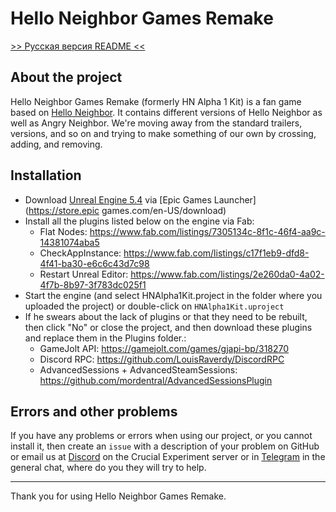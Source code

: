 # Hello Neighbor Games Remake

[>> Русская версия README <<](https://github.com/Crucial-Experiment/HelloNeighborGamesRemake/blob/master/README.md)

## About the project
Hello Neighbor Games Remake (formerly HN Alpha 1 Kit) is a fan game based on [Hello Neighbor](https://www.helloneighborgame.com/). It contains different versions of Hello Neighbor as well as Angry Neighbor. We're moving away from the standard trailers, versions, and so on and trying to make something of our own by crossing, adding, and removing.

## Installation
* Download [Unreal Engine 5.4](https://www.unrealengine.com/en-US) via [Epic Games Launcher](https://store.epic games.com/en-US/download)
* Install all the plugins listed below on the engine via Fab:
  * Flat Nodes: https://www.fab.com/listings/7305134c-8f1c-46f4-aa9c-14381074aba5
  * CheckAppInstance: https://www.fab.com/listings/c17f1eb9-dfd8-4f41-ba30-e6c6c43d7c98
  * Restart Unreal Editor: https://www.fab.com/listings/2e260da0-4a02-4f7b-8b97-3f783dc025f1
* Start the engine (and select HNAlpha1Kit.project in the folder where you uploaded the project) or double-click on ``HNAlpha1Kit.uproject``
* If he swears about the lack of plugins or that they need to be rebuilt, then click "No" or close the project, and then download these plugins and replace them in the Plugins folder.:
  * GameJolt API: https://gamejolt.com/games/gjapi-bp/318270
  * Discord RPC: https://github.com/LouisRaverdy/DiscordRPC
  * AdvancedSessions + AdvancedSteamSessions: https://github.com/mordentral/AdvancedSessionsPlugin

## Errors and other problems
If you have any problems or errors when using our project, or you cannot install it, then create an ``issue`` with a description of your problem on GitHub or email us at [Discord](https://discord.gg/RNzGSkGhqz/) on the Crucial Experiment server or in [Telegram](https://t.me/CrucialExperiment/) in the general chat, where do you they will try to help.

---
Thank you for using Hello Neighbor Games Remake.
